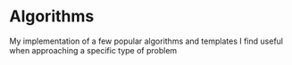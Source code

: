 # Algorithms
My implementation of a few popular algorithms and templates I find useful when approaching a specific type of problem 
